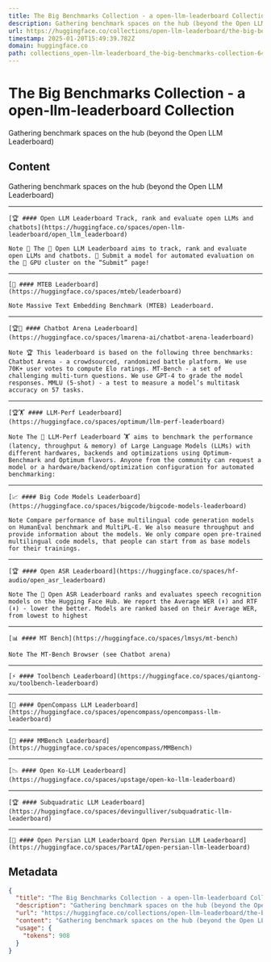 ```yaml
---
title: The Big Benchmarks Collection - a open-llm-leaderboard Collection
description: Gathering benchmark spaces on the hub (beyond the Open LLM Leaderboard)
url: https://huggingface.co/collections/open-llm-leaderboard/the-big-benchmarks-collection-64faca6335a7fc7d4ffe974a
timestamp: 2025-01-20T15:49:39.782Z
domain: huggingface.co
path: collections_open-llm-leaderboard_the-big-benchmarks-collection-64faca6335a7fc7d4ffe974a
---
```


# The Big Benchmarks Collection - a open-llm-leaderboard Collection


Gathering benchmark spaces on the hub (beyond the Open LLM Leaderboard)


## Content

Gathering benchmark spaces on the hub (beyond the Open LLM Leaderboard)

*   * * *
    
    [🏆 #### Open LLM Leaderboard Track, rank and evaluate open LLMs and chatbots](https://huggingface.co/spaces/open-llm-leaderboard/open_llm_leaderboard)
    
    Note 📐 The 🤗 Open LLM Leaderboard aims to track, rank and evaluate open LLMs and chatbots. 🤗 Submit a model for automated evaluation on the 🤗 GPU cluster on the “Submit” page!
    
*   * * *
    
    [🥇 #### MTEB Leaderboard](https://huggingface.co/spaces/mteb/leaderboard)
    
    Note Massive Text Embedding Benchmark (MTEB) Leaderboard.
    
*   * * *
    
    [🏆🤖 #### Chatbot Arena Leaderboard](https://huggingface.co/spaces/lmarena-ai/chatbot-arena-leaderboard)
    
    Note 🏆 This leaderboard is based on the following three benchmarks: Chatbot Arena - a crowdsourced, randomized battle platform. We use 70K+ user votes to compute Elo ratings. MT-Bench - a set of challenging multi-turn questions. We use GPT-4 to grade the model responses. MMLU (5-shot) - a test to measure a model’s multitask accuracy on 57 tasks.
    
*   * * *
    
    [🏆🏋️ #### LLM-Perf Leaderboard](https://huggingface.co/spaces/optimum/llm-perf-leaderboard)
    
    Note The 🤗 LLM-Perf Leaderboard 🏋️ aims to benchmark the performance (latency, throughput & memory) of Large Language Models (LLMs) with different hardwares, backends and optimizations using Optimum-Benchmark and Optimum flavors. Anyone from the community can request a model or a hardware/backend/optimization configuration for automated benchmarking:
    
*   * * *
    
    [📈 #### Big Code Models Leaderboard](https://huggingface.co/spaces/bigcode/bigcode-models-leaderboard)
    
    Note Compare performance of base multilingual code generation models on HumanEval benchmark and MultiPL-E. We also measure throughput and provide information about the models. We only compare open pre-trained multilingual code models, that people can start from as base models for their trainings.
    
*   * * *
    
    [🏆 #### Open ASR Leaderboard](https://huggingface.co/spaces/hf-audio/open_asr_leaderboard)
    
    Note The 🤗 Open ASR Leaderboard ranks and evaluates speech recognition models on the Hugging Face Hub. We report the Average WER (⬇️) and RTF (⬇️) - lower the better. Models are ranked based on their Average WER, from lowest to highest
    
*   * * *
    
    [📊 #### MT Bench](https://huggingface.co/spaces/lmsys/mt-bench)
    
    Note The MT-Bench Browser (see Chatbot arena)
    
*   * * *
    
    [⚡ #### Toolbench Leaderboard](https://huggingface.co/spaces/qiantong-xu/toolbench-leaderboard)
    
*   * * *
    
    [🚀 #### OpenCompass LLM Leaderboard](https://huggingface.co/spaces/opencompass/opencompass-llm-leaderboard)
    
*   * * *
    
    [🚀 #### MMBench Leaderboard](https://huggingface.co/spaces/opencompass/MMBench)
    
*   * * *
    
    [📉 #### Open Ko-LLM Leaderboard](https://huggingface.co/spaces/upstage/open-ko-llm-leaderboard)
    
*   * * *
    
    [🏆 #### Subquadratic LLM Leaderboard](https://huggingface.co/spaces/devingulliver/subquadratic-llm-leaderboard)
    
*   * * *
    
    [🏅 #### Open Persian LLM Leaderboard Open Persian LLM Leaderboard](https://huggingface.co/spaces/PartAI/open-persian-llm-leaderboard)

## Metadata

```json
{
  "title": "The Big Benchmarks Collection - a open-llm-leaderboard Collection",
  "description": "Gathering benchmark spaces on the hub (beyond the Open LLM Leaderboard)",
  "url": "https://huggingface.co/collections/open-llm-leaderboard/the-big-benchmarks-collection-64faca6335a7fc7d4ffe974a",
  "content": "Gathering benchmark spaces on the hub (beyond the Open LLM Leaderboard)\n\n*   * * *\n    \n    [🏆 #### Open LLM Leaderboard Track, rank and evaluate open LLMs and chatbots](https://huggingface.co/spaces/open-llm-leaderboard/open_llm_leaderboard)\n    \n    Note 📐 The 🤗 Open LLM Leaderboard aims to track, rank and evaluate open LLMs and chatbots. 🤗 Submit a model for automated evaluation on the 🤗 GPU cluster on the “Submit” page!\n    \n*   * * *\n    \n    [🥇 #### MTEB Leaderboard](https://huggingface.co/spaces/mteb/leaderboard)\n    \n    Note Massive Text Embedding Benchmark (MTEB) Leaderboard.\n    \n*   * * *\n    \n    [🏆🤖 #### Chatbot Arena Leaderboard](https://huggingface.co/spaces/lmarena-ai/chatbot-arena-leaderboard)\n    \n    Note 🏆 This leaderboard is based on the following three benchmarks: Chatbot Arena - a crowdsourced, randomized battle platform. We use 70K+ user votes to compute Elo ratings. MT-Bench - a set of challenging multi-turn questions. We use GPT-4 to grade the model responses. MMLU (5-shot) - a test to measure a model’s multitask accuracy on 57 tasks.\n    \n*   * * *\n    \n    [🏆🏋️ #### LLM-Perf Leaderboard](https://huggingface.co/spaces/optimum/llm-perf-leaderboard)\n    \n    Note The 🤗 LLM-Perf Leaderboard 🏋️ aims to benchmark the performance (latency, throughput & memory) of Large Language Models (LLMs) with different hardwares, backends and optimizations using Optimum-Benchmark and Optimum flavors. Anyone from the community can request a model or a hardware/backend/optimization configuration for automated benchmarking:\n    \n*   * * *\n    \n    [📈 #### Big Code Models Leaderboard](https://huggingface.co/spaces/bigcode/bigcode-models-leaderboard)\n    \n    Note Compare performance of base multilingual code generation models on HumanEval benchmark and MultiPL-E. We also measure throughput and provide information about the models. We only compare open pre-trained multilingual code models, that people can start from as base models for their trainings.\n    \n*   * * *\n    \n    [🏆 #### Open ASR Leaderboard](https://huggingface.co/spaces/hf-audio/open_asr_leaderboard)\n    \n    Note The 🤗 Open ASR Leaderboard ranks and evaluates speech recognition models on the Hugging Face Hub. We report the Average WER (⬇️) and RTF (⬇️) - lower the better. Models are ranked based on their Average WER, from lowest to highest\n    \n*   * * *\n    \n    [📊 #### MT Bench](https://huggingface.co/spaces/lmsys/mt-bench)\n    \n    Note The MT-Bench Browser (see Chatbot arena)\n    \n*   * * *\n    \n    [⚡ #### Toolbench Leaderboard](https://huggingface.co/spaces/qiantong-xu/toolbench-leaderboard)\n    \n*   * * *\n    \n    [🚀 #### OpenCompass LLM Leaderboard](https://huggingface.co/spaces/opencompass/opencompass-llm-leaderboard)\n    \n*   * * *\n    \n    [🚀 #### MMBench Leaderboard](https://huggingface.co/spaces/opencompass/MMBench)\n    \n*   * * *\n    \n    [📉 #### Open Ko-LLM Leaderboard](https://huggingface.co/spaces/upstage/open-ko-llm-leaderboard)\n    \n*   * * *\n    \n    [🏆 #### Subquadratic LLM Leaderboard](https://huggingface.co/spaces/devingulliver/subquadratic-llm-leaderboard)\n    \n*   * * *\n    \n    [🏅 #### Open Persian LLM Leaderboard Open Persian LLM Leaderboard](https://huggingface.co/spaces/PartAI/open-persian-llm-leaderboard)",
  "usage": {
    "tokens": 908
  }
}
```
